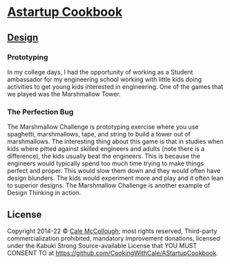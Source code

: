 # [Astartup Cookbook](../)

## [Design](./)

### Prototyping

In my college days, I had the opportunity of working as a Student ambassador for my engineering school working with little kids doing activities to get young kids interested in engineering. One of the games that we played was the Marshmallow Tower.

### The Perfection Bug

The Marshmallow Challenge is prototyping exercise where you use spaghetti, marshmallows, tape, and string to build a tower out of marshmallows. The interesting thing about this game is that in studies when kids where pitted against skilled engineers and adults (note there is a difference), the kids usually beat the engineers. This is because the engineers would typically spend too much time trying to make things perfect and proper. This would slow them down and they would often have design blunders. The kids would experiment more and play and it often lean to superior designs. The Marshmallow Challenge is another example of Design Thinking in action.

## License

Copyright 2014-22 © [Cale McCollough](https://cookingwithcale.org); most rights reserved, Third-party commercialization prohibited, mandatory improvement donations, licensed under the Kabuki Strong Source-available License that YOU MUST CONSENT TO at <https://github.com/CookingWithCale/AStartupCookbook>.
